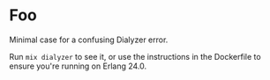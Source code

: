 # Foo

Minimal case for a confusing Dialyzer error.

Run `mix dialyzer` to see it, or use the instructions in the Dockerfile to ensure you're running on Erlang 24.0.
